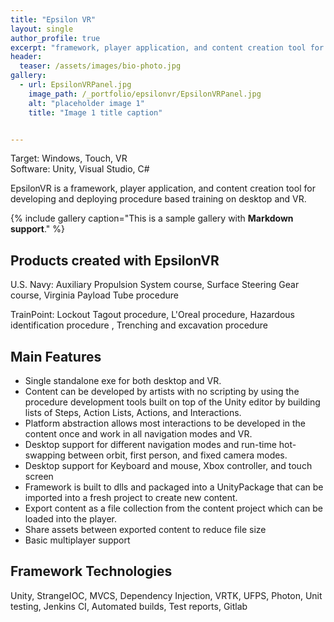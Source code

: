 ```yaml
---
title: "Epsilon VR"
layout: single
author_profile: true
excerpt: "framework, player application, and content creation tool for developing and deploying procedure based training on desktop and VR."
header:
  teaser: /assets/images/bio-photo.jpg
gallery:
  - url: EpsilonVRPanel.jpg
    image_path: /_portfolio/epsilonvr/EpsilonVRPanel.jpg
    alt: "placeholder image 1"
    title: "Image 1 title caption"


---
```


Target: Windows, Touch, VR  
Software:  Unity, Visual Studio, C#

EpsilonVR is a framework, player application, and content creation tool for developing and deploying procedure based training on desktop and VR. 

{% include gallery caption="This is a sample gallery with **Markdown support**." %}


## Products created with EpsilonVR

U.S. Navy: Auxiliary Propulsion System course, Surface Steering Gear course, Virginia Payload Tube procedure

TrainPoint: Lockout Tagout procedure, L'Oreal procedure, Hazardous identification procedure , Trenching and excavation procedure  

## Main Features

- Single standalone exe for both desktop and VR.
- Content can be developed by artists with no scripting by using the procedure development tools built on top of the Unity editor by building lists of Steps, Action Lists, Actions, and Interactions.
- Platform abstraction allows most interactions to be developed in the content once and work in all navigation modes and VR.
- Desktop support for different navigation modes and run-time hot-swapping between orbit, first person, and fixed camera modes.
- Desktop support for Keyboard and mouse, Xbox controller, and touch screen
- Framework is built to dlls and packaged into a UnityPackage that can be imported into a fresh project to create new content.
- Export content as a file collection from the content project which can be loaded into the player.
- Share assets between exported content to reduce file size
- Basic multiplayer support

## Framework Technologies

Unity, StrangeIOC, MVCS, Dependency Injection, VRTK, UFPS, Photon, Unit testing, Jenkins CI, Automated builds, Test reports, Gitlab